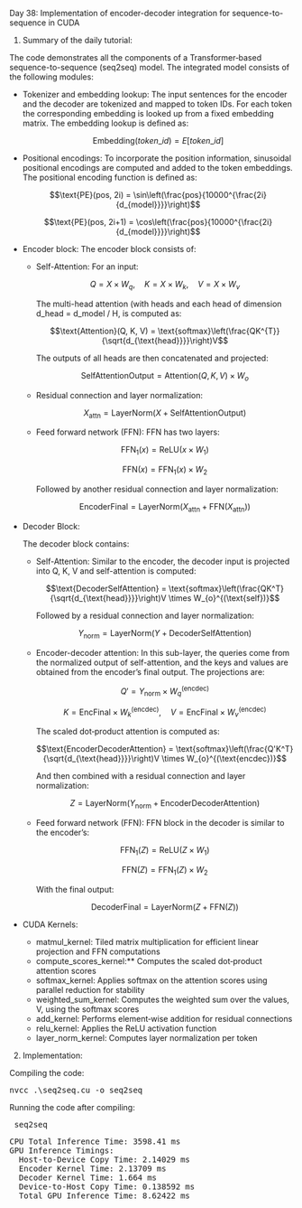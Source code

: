Day 38: Implementation of encoder-decoder integration for sequence-to-sequence in CUDA

1) Summary of the daily tutorial:

The code demonstrates all the components of a Transformer‐based sequence-to-sequence (seq2seq) model. The integrated model consists of the following modules:

- Tokenizer and embedding lookup: The input sentences for the encoder and the decoder are tokenized and mapped to token IDs. For each token the corresponding embedding is looked up from a fixed embedding matrix. The embedding lookup is defined as:

  ```math
  \text{Embedding}(token\_id) = E[token\_id]
  ```

- Positional encodings: To incorporate the position information, sinusoidal positional encodings are computed and added to the token embeddings. The positional encoding function is defined as:

  ```math
  \text{PE}(pos, 2i) = \sin\left(\frac{pos}{10000^{\frac{2i}{d_{model}}}}\right)
  ```

  ```math
  \text{PE}(pos, 2i+1) = \cos\left(\frac{pos}{10000^{\frac{2i}{d_{model}}}}\right)
  ```

- Encoder block: The encoder block consists of:
  
    - Self-Attention: For an input:

      ```math
      Q = X \times W_{q}, \quad K = X \times W_{k}, \quad V = X \times W_{v}
      ```
      
      The multi-head attention (with heads and each head of dimension d_head = d_model / H, is computed as:

      ```math
      \text{Attention}(Q, K, V) = \text{softmax}\left(\frac{QK^{T}}{\sqrt{d_{\text{head}}}}\right)V
      ```

      The outputs of all heads are then concatenated and projected:

      ```math
      \text{SelfAttentionOutput} = \text{Attention}(Q, K, V) \times W_{o}
      ```
      
    - Residual connection and layer normalization:

      ```math
      X_{\text{attn}} = \text{LayerNorm}(X + \text{SelfAttentionOutput})
      ```
    
    - Feed forward network (FFN): FFN has two layers:
      
      ```math
      \text{FFN}_1(x) = \text{ReLU}(x \times W_1)
      ```

      ```math
      \text{FFN}(x) = \text{FFN}_1(x) \times W_2
      ```

      Followed by another residual connection and layer normalization:

      ```math
      \text{EncoderFinal} = \text{LayerNorm}(X_{\text{attn}} + \text{FFN}(X_{\text{attn}}))
      ```

- Decoder Block:

    The decoder block contains:
    
    - Self-Attention: Similar to the encoder, the decoder input is projected into Q, K, V and self-attention is computed:

      ```math
      \text{DecoderSelfAttention} = \text{softmax}\left(\frac{QK^T}{\sqrt{d_{\text{head}}}}\right)V \times W_{o}^{(\text{self})}
      ```

      Followed by a residual connection and layer normalization:
      
      ```math
      Y_{\text{norm}} = \text{LayerNorm}(Y + \text{DecoderSelfAttention})
      ```

    - Encoder-decoder attention: In this sub-layer, the queries come from the normalized output of self-attention, and the keys and values are obtained from the encoder’s final output. The projections are:
      
      ```math
      Q' = Y_{\text{norm}} \times W_{q}^{(\text{encdec})}
      ```

      ```math
      K = \text{EncFinal} \times W_{k}^{(\text{encdec})}, \quad V = \text{EncFinal} \times W_{v}^{(\text{encdec})}
      ```

      The scaled dot‑product attention is computed as:
      
      ```math
      \text{EncoderDecoderAttention} = \text{softmax}\left(\frac{Q'K^T}{\sqrt{d_{\text{head}}}}\right)V \times W_{o}^{(\text{encdec})}
      ```

      And then combined with a residual connection and layer normalization:
      
      ```math
      Z = \text{LayerNorm}(Y_{\text{norm}} + \text{EncoderDecoderAttention})
      ```

    - Feed forward network (FFN): FFN block in the decoder is similar to the encoder’s:
      
      ```math
      \text{FFN}_1(Z) = \text{ReLU}(Z \times W_1)
      ```

      ```math
      \text{FFN}(Z) = \text{FFN}_1(Z) \times W_2
      ```

      With the final output:
      
      ```math
      \text{DecoderFinal} = \text{LayerNorm}(Z + \text{FFN}(Z))
      ```

- CUDA Kernels: 
  - matmul_kernel: Tiled matrix multiplication for efficient linear projection and FFN computations
  - compute_scores_kernel:** Computes the scaled dot‑product attention scores
  - softmax_kernel: Applies softmax on the attention scores using parallel reduction for stability
  - weighted_sum_kernel: Computes the weighted sum over the values, V, using the softmax scores
  - add_kernel: Performs element‑wise addition for residual connections
  - relu_kernel: Applies the ReLU activation function
  - layer_norm_kernel: Computes layer normalization per token

2) Implementation:

Compiling the code:  

<pre>nvcc .\seq2seq.cu -o seq2seq</pre>

Running the code after compiling: 

<pre> seq2seq </pre>

<pre>CPU Total Inference Time: 3598.41 ms
GPU Inference Timings:
  Host-to-Device Copy Time: 2.14029 ms
  Encoder Kernel Time: 2.13709 ms
  Decoder Kernel Time: 1.664 ms
  Device-to-Host Copy Time: 0.138592 ms
  Total GPU Inference Time: 8.62422 ms</pre>